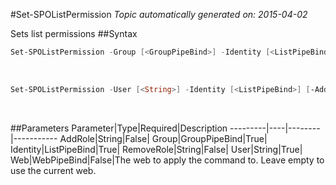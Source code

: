 #Set-SPOListPermission
*Topic automatically generated on: 2015-04-02*

Sets list permissions
##Syntax
```powershell
Set-SPOListPermission -Group [<GroupPipeBind>] -Identity [<ListPipeBind>] [-AddRole [<String>]] [-RemoveRole [<String>]] [-Web [<WebPipeBind>]]
```
&nbsp;

```powershell
Set-SPOListPermission -User [<String>] -Identity [<ListPipeBind>] [-AddRole [<String>]] [-RemoveRole [<String>]] [-Web [<WebPipeBind>]]
```
&nbsp;

##Parameters
Parameter|Type|Required|Description
---------|----|--------|-----------
AddRole|String|False|
Group|GroupPipeBind|True|
Identity|ListPipeBind|True|
RemoveRole|String|False|
User|String|True|
Web|WebPipeBind|False|The web to apply the command to. Leave empty to use the current web.
